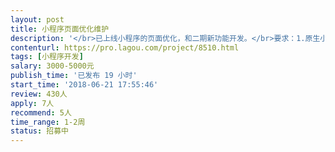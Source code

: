 ```yaml
---                
layout: post       
title: 小程序页面优化维护           
description: '</br>已上线小程序的页面优化，和二期新功能开发。</br>要求：1.原生小程序开发熟练</br>2. 熟练css，</br>3.会VUE开发</br>4.时间充裕  能立即投入开发</br>5.必须是深圳个人或小团队</br>价格可谈。</br>'     
contenturl: https://pro.lagou.com/project/8510.html      
tags: [小程序开发]            
salary: 3000-5000元          
publish_time: '已发布 19 小时'         
start_time: '2018-06-21 17:55:46'           
review: 430人                   
apply: 7人                   
recommend: 5人                   
time_range: 1-2周              
status: 招募中                  
---                 
```

